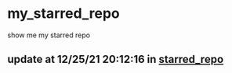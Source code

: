 # my_starred_repo
show me my starred repo

update at 12/25/21 20:12:16 in [starred_repo](./index.html)
---

